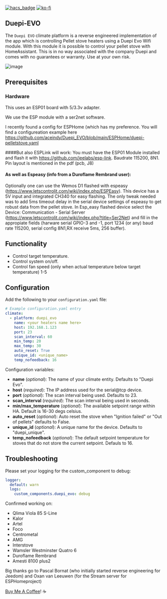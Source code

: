 [![hacs_badge](https://img.shields.io/badge/HACS-Default-orange.svg?style=for-the-badge)](https://github.com/hacs/integration)
[![ko-fi](https://ko-fi.com/img/githubbutton_sm.svg)](https://ko-fi.com/Z8Z050HKY)
## Duepi-EVO
The `Duepi EVO` climate platform is a reverse engineered implementation of the app which is controlling Pellet stove heaters using a Duepi Evo Wifi module.
With this module it is possible to control your pellet stove with HomeAssistant.
This is in no way associated with the company Duepi and comes with no guarantees or warranty. Use at your own risk.

![image](https://github.com/aceindy/Duepi_EVO/assets/94692/5f2bd263-4e17-418d-a467-09fda2802d0e)

## Prerequisites
### Hardware
This uses an ESP01 board with 5/3.3v adapter.

We use the ESP module with a ser2net software.

I recently found a config for ESPHome (which has my preference.
You will find a configureation example here https://github.com/aceindy/Duepi_EVO/blob/main/ESPHome/duepi-pelletstove.yaml


####But also ESPLink will work:
You must have the ESP01 Module installed and flash it with https://github.com/jeelabs/esp-link.
Baudrate 115200, 8N1.
Pin layout is mentioned in the pdf (pcb, J8)

#### As well as Espeasy (info from a Duroflame Rembrand user):
Optionally one can use the Wemos D1 flashed with espeasy (https://www.letscontrolit.com/wiki/index.php/ESPEasy). This device has a 5V input and integrated CH340 for easy flashing. The only tweak needed was to add 5ms timeout delay in the serial device settings of espeasy to get robust data from the pellet stove. In Esp_easy flashed device select the Device: Communication - Serial Server (https://www.letscontrolit.com/wiki/index.php?title=Ser2Net) and fill in the appropiate fields (harware serial GPIO-3 and -1, port 1234 (or any) baud rate 115200, serial config 8N1,RX receive 5ms, 256 buffer). 

## Functionality
- Control target temperature.
- Control system on/off.
- Control fan speed (only when actual temperature below target temperature) 1-5

## Configuration
Add the following to your `configuration.yaml` file:

```yaml
# Example configuration.yaml entry
climate:
  - platform: duepi_evo
    name: <your heaters name here>
    host: 192.168.1.123
    port: 23
    scan_interval: 60
    min_temp: 20
    max_temp: 30
    auto_reset: True
    unique_id: <unique_name>
    temp_nofeedback: 16
```

Configuration variables:

- **name** (*optional*): The name of your climate entity. Defaults to "Duepi Evo".
- **host** (*required*): The IP address used for the serial@tcp device.
- **port** (*optional*): The scan interval being used. Defaults to 23.
- **scan_interval** (*required*): The scan interval being used in seconds.
- **min/max_temperature** (*optional*): The available setpoint range within HA. Default is 16-30 degs celsius.
- **auto_reset** (*optional*): Auto reset the stove when "Ignition failed" or "Out of pellets" defaults to False.
- **unique_id** (*optional*): A unique name for the device. Defaults to "duepi_unique".
- **temp_nofeedback** (*optional*): The default setpoint temperature for stoves that do not store the current setpoint. Defauls to 16.

## Troubleshooting
Please set your logging for the custom_component to debug:
```yaml
logger:
  default: warn
  logs:
    custom_components.duepi_evo: debug
```
Confirmed working on:
- Qlima Viola 85 S-Line
- Kalor
- Artel
- Foco
- Centrometal
- AMG
- Interstove
- Wamsler Westminster Quatro 6
- Duroflame Rembrand
- Amesti 8100 plus2

Big thanks go to Pascal Bornat (who initially started reverse engineering for Jeedom)
and Oxan van Leeuwen (for the Stream server for ESPHomeproject)

[Buy Me A Coffee](https://ko-fi.com/aceindy)! :coffee:

